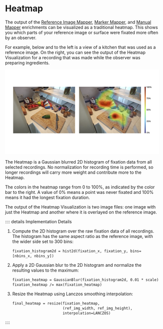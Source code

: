 # Heatmap

The output of the [Reference Image Mapper](/pupil-cloud/enrichments/reference-image-mapper/), [Marker Mapper](/pupil-cloud/enrichments/marker-mapper/), and [Manual Mapper](/pupil-cloud/enrichments/manual-mapper/) enrichments can be visualized as a traditional heatmap. This shows you which parts of your reference image or surface were fixated more often by an observer.

For example, below and to the left is a view of a kitchen that was used as a reference image. On the right, you can see the output of the Heatmap Visualization for a recording that was made while the observer was preparing ingredients.

![An example of a heatmap from Pupil Cloud. On the left is a photo of a kitchen countertop. On the right is the same photo with a fixation heatmap overlayed.](heatmap_example.png)

The Heatmap is a Gaussian blurred 2D histogram of fixation data from all selected recordings. No normalization for recording time is performed, so longer recordings will carry more weight and contribute more to the Heatmap.

The colors in the heatmap range from 0 to 100%, as indicated by the color bar to the right. A value of 0% means a point was never fixated and 100% means it had the longest fixation duration.

The output of the Heatmap Visualization is two image files: one image with just the Heatmap and another where it is overlayed on the reference image.

:::: details Implementation Details

1. Compute the 2D histogram over the raw fixation data of all recordings. The histogram has the same aspect ratio as the reference image, with the wider side set to 300 bins:
    
    ```
    fixation_histogram2d = hist2d(fixation_x, fixation_y, bins=[nbins_x, nbins_y])
    ```
    
2. Apply a 2D Gaussian blur to the 2D histogram and normalize the resulting values to the maximum:
    
    ```
    fixation_heatmap = GaussianBlur(fixation_histogram2d, 0.01 * scale)
    fixation_heatmap /= max(fixation_heatmap)
    ```
    
3. Resize the Heatmap using Lanczos smoothing interpolation:
    
    ```
    final_heatmap = resize(fixation_heatmap,
                           (ref_img_width, ref_img_height),
                           interpolation=LANCZOS)
    ```

::::
